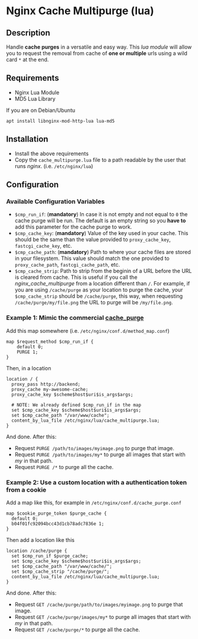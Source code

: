 # Nginx Cache Multipurge (lua)

## Description

Handle **cache purges** in a versatile and easy way. This *lua module* will allow you to request the removal from cache of **one or multiple** urls using a wild card `*` at the end.


## Requirements

 * Nginx Lua Module
 * MD5 Lua Library
 
 If you are on Debian/Ubuntu
 
 ```
 apt install libnginx-mod-http-lua lua-md5
 ```
 
## Installation
 
* Install the above requirements
* Copy the `cache_multipurge.lua` file to a path readable by the user that runs *nginx*. (i.e. `/etc/nginx/lua`)


## Configuration

### Available Configuration Variables

* `$cmp_run_if`: (**mandatory**) In case it is not empty and not equal to `0` the cache purge will be run. The default is an empty string so you **have to** add this parameter for the cache purge to work.
* `$cmp_cache_key`: (**mandatory**) Value of the key used in your cache. This should be the same than the value provided to `proxy_cache_key`, `fastcgi_cache_key`, etc.
* `$cmp_cache_path`: (**mandatory**) Path to where your cache files are stored in your filesystem. This value should match the one provided to `proxy_cache_path`, `fastcgi_cache_path`, etc.
* `$cmp_cache_strip`: Path to strip from the beginin of a URL before the URL is cleared from cache. This is useful if you call the *nginx_cache_multipurge* from a location different than `/`. For example, if you are using `/cache/purge` as your location to purge the cache, your `$cmp_cache_strip` should be `/cache/purge`, this way, when requesting `/cache/purge/my/file.png` the URL to purge will be `/my/file.png`.

### Example 1: Mimic the commercial [cache_purge](https://nginx.org/en/docs/http/ngx_http_proxy_module.html#proxy_cache_purge)

Add this map somewhere (i.e. `/etc/nginx/conf.d/method_map.conf`)

```
map $request_method $cmp_run_if {
    default 0;
    PURGE 1;
}
```

Then, in a location

```
location / {
  proxy_pass http://backend;
  proxy_cache my-awesome-cache;
  proxy_cache_key $scheme$host$uri$is_args$args;
  
  # NOTE: We already defined $cmp_run_if in the map
  set $cmp_cache_key $scheme$host$uri$is_args$args;
  set $cmp_cache_path "/var/www/cache";
  content_by_lua_file /etc/nginx/lua/cache_multipurge.lua;
}
```

And done. After this:

* Request `PURGE /path/to/images/myimage.png` to purge that image.
* Request `PURGE /path/to/images/my*` to purge all images that start with *my* in that path.
* Request `PURGE /*` to purge all the cache.

### Example 2: Use a custom location with a authentication token from a cookie

Add a map like this, for example in `/etc/nginx/conf.d/cache_purge.conf`

```
map $cookie_purge_token $purge_cache {
  default 0;
  b04f01fc92094bcc43d1cb78adc7836e 1;
}
```

Then add a location like this

```
location /cache/purge {
  set $cmp_run_if $purge_cache;
  set $cmp_cache_key $scheme$host$uri$is_args$args;
  set $cmp_cache_path "/var/www/cache/";
  set $cmp_cache_strip "/cache/purge/";
  content_by_lua_file /etc/nginx/lua/cache_multipurge.lua;
}
```

And done. After this:

* Request `GET /cache/purge/path/to/images/myimage.png` to purge that image.
* Request `GET /cache/purge/images/my*` to purge all images that start with *my* in that path.
* Request `GET /cache/purge/*` to purge all the cache.

